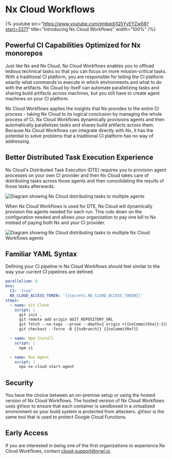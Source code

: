 # Nx Cloud Workflows

{% youtube
src="https://www.youtube.com/embed/IQ5YyEYZw68?start=3371"
title="Introducing Nx Cloud Workflows"
width="100%" /%}

## Powerful CI Capabilities Optimized for Nx monorepos

Just like Nx and Nx Cloud, Nx Cloud Workflows enables you to offload tedious technical tasks so that you can focus on more mission-critical tasks. With a traditional CI platform, you are responsible for telling the CI platform exactly what commands to execute in which environments and what to do with the artifacts. Nx Cloud by itself can automate parallelizing tasks and sharing build artifacts across machines, but you still have to create agent machines on your CI platform.

Nx Cloud Workflows applies the insights that Nx provides to the entire CI process - taking Nx Cloud to its logical conclusion by managing the whole process of CI. Nx Cloud Workflows dynamically provisions agents and then automatically parallelizes tasks and shares build artifacts across them. Because Nx Cloud Workflows can integrate directly with Nx, it has the potential to solve problems that a traditional CI platform has no way of addressing.

## Better Distributed Task Execution Experience

Nx Cloud's Distributed Task Execution (DTE) requires you to provision agent processes on your own CI provider and then Nx Cloud takes care of distributing tasks across those agents and then consolidating the results of those tasks afterwards.

![Diagram showing Nx Cloud distributing tasks to multiple agents](/shared/images/dte/distributed-caching-and-task-execution.svg)

When Nx Cloud Workflows is used for DTE, Nx Cloud will dynamically provision the agents needed for each run. This cuts down on the configuration needed and allows your organization to pay one bill to Nx instead of paying both Nx and your CI provider.

![Diagram showing Nx Cloud distributing tasks to multiple Nx Cloud Workflows agents](/shared/images/dte/distributed-task-execution-on-workflows.svg)

## Familiar YAML Syntax

Defining your CI pipeline in Nx Cloud Workflows should feel similar to the way your current CI pipelines are defined.

```yaml {% fileName=".nx/workflows/" %}
parallelism: 8
env:
  CI: 'true'
  NX_CLOUD_ACCESS_TOKEN: '{{secrets.NX_CLOUD_ACCESS_TOKEN}}'
steps:
  - name: Git Clone
    script: |
      git init .
      git remote add origin $GIT_REPOSITORY_URL
      git fetch --no-tags --prune --depth=1 origin +{{nxCommitSha}}:{{nxCommitRef}}
      git checkout --force -B {{nxBranch}} {{nxCommitRef}}

  - name: Npm Install
    script: |
      npm ci

  - name: Run Agent
    script: |
      npx nx-cloud start-agent
```

## Security

You have the choice between an on-premise setup or using the hosted version of Nx Cloud Workflows. The hosted version of Nx Cloud Workflows uses gVisor to ensure that each container is sandboxed in a virtualized environment so your build system is protected from attackers. gVisor is the same tool that is used to protect Google Cloud Functions.

## Early Access

If you are interested in being one of the first organizations to experience Nx Cloud Workflows, contact [cloud-support@nrwl.io](mailto://cloud-support@nrwl.io).
